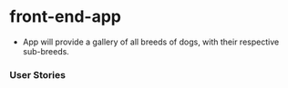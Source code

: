 # front-end-app
- App will provide a gallery of all breeds of dogs, with their respective sub-breeds.

### User Stories

